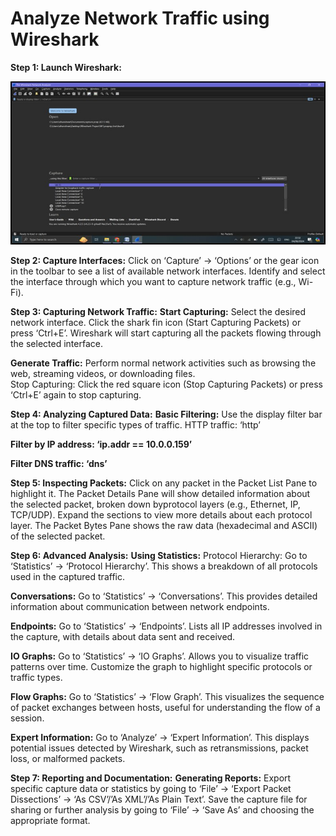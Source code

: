 # Analyze Network Traffic using Wireshark
              
**Step 1: Launch Wireshark:**

 ![Screenshot1](/images/Picture2.jpg)
 
**Step 2: Capture Interfaces:**
Click on ‘Capture’ -> ‘Options’ or the gear icon in the toolbar to see a list of available network interfaces.
Identify and select the interface through which you want to capture network traffic (e.g., Wi-Fi).
 


**Step 3: Capturing Network Traffic:**
**Start Capturing:**
Select the desired network interface.
Click the shark fin icon (Start Capturing Packets) or press ‘Ctrl+E’.
Wireshark will start capturing all the packets flowing through the selected interface.
 
**Generate Traffic:**
Perform normal network activities such as browsing the web, streaming videos, or downloading files.  
 Stop Capturing:
 Click the red square icon (Stop Capturing Packets) or press ‘Ctrl+E’ again to stop capturing.
 
**Step 4: Analyzing Captured Data:**
**Basic Filtering:**
Use the display filter bar at the top to filter specific types of traffic.
    HTTP traffic: ‘http’
 


**Filter by IP address: ‘ip.addr == 10.0.0.159’**
 

**Filter DNS traffic: ‘dns’**
 




**Step 5: Inspecting Packets:**
Click on any packet in the Packet List Pane to highlight it.
The Packet Details Pane will show detailed information about the selected packet, broken down byprotocol layers (e.g., Ethernet, IP, TCP/UDP).
Expand the sections to view more details about each protocol layer.
The Packet Bytes Pane shows the raw data (hexadecimal and ASCII) of the selected packet.
 

 


**Step 6: Advanced Analysis:**
**Using Statistics:**
   Protocol Hierarchy:
    Go to ‘Statistics’ -> ‘Protocol Hierarchy’.
This shows a breakdown of all protocols used in the captured traffic.
 

 


**Conversations:**
   Go to ‘Statistics’ -> ‘Conversations’.
This provides detailed information about communication between network endpoints.
 

**Endpoints:**
      Go to ‘Statistics’ -> ‘Endpoints’.
 Lists all IP addresses involved in the capture, with details about data sent and received.
 
   
**IO Graphs:**
     Go to ‘Statistics’ -> ‘IO Graphs’.
Allows you to visualize traffic patterns over time. Customize the graph to highlight specific protocols or traffic types.
 
**Flow Graphs:**
    Go to ‘Statistics’ -> ‘Flow Graph’.
 This visualizes the sequence of packet exchanges between hosts, useful for understanding the flow of a session.
 

 

**Expert Information:**
   Go to ‘Analyze’ -> ‘Expert Information’.
This displays potential issues detected by Wireshark, such as retransmissions, packet loss, or malformed packets.
 


**Step 7: Reporting and Documentation:**
**Generating Reports:**
Export specific capture data or statistics by going to ‘File’ -> ‘Export Packet Dissections’ -> ‘As CSV’/’As XML’/’As Plain Text’.
Save the capture file for sharing or further analysis by going to ‘File’ -> ‘Save As’ and choosing the appropriate format.
 

 

